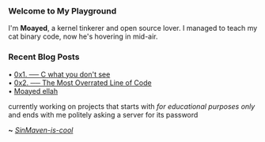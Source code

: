 ### Welcome to My Playground

I'm **Moayed**, a kernel tinkerer and open source lover. I managed to teach my cat binary code, now he's hovering in mid-air.

### Recent Blog Posts

<!-- blog starts -->
• [0x1. ── C what you don't see](https://SinMaven.github.io/build/blog/C-what-you-dont-see/intro.html)<br>• [0x2. ── The Most Overrated Line of Code](https://SinMaven.github.io/build/blog/C-what-you-dont-see/hello-world.html)<br>• [Moayed ellah](https://SinMaven.github.io/build/blog/about.html)<!-- blog ends --> 

currently working on projects that starts with _for educational purposes only_ and ends with me politely asking a server for its password

**~** [_SinMaven-is-cool_](https://0xrinx.github.io/)
